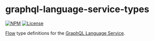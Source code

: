 # graphql-language-service-types
[![NPM](https://img.shields.io/npm/v/graphql-language-service-types.svg?style=flat-square)](https://npmjs.com/graphql-language-service-types)
[![License](https://img.shields.io/npm/l/graphql-language-service-types.svg?style=flat-square)](LICENSE)

[Flow](https://flowtype.org/) type definitions for the [GraphQL Language Service](https://github.com/graphql/graphql-language-service).
